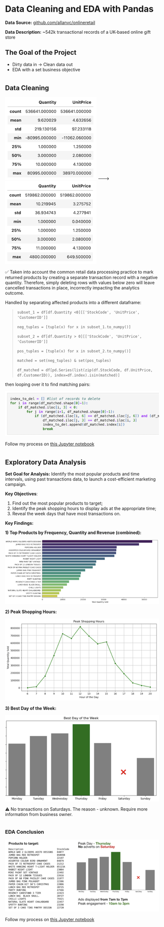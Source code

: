# Data Cleaning and EDA with Pandas

**Data Source:** [github.com/allanvc/onlineretail](https://github.com/allanvc/onlineretail)

**Data Description:** ~542k transactional records of a UK-based online gift store

## The Goal of the Project
- Dirty data in → Clean data out
- EDA with a set business objective

#

## Data Cleaning
![Data In](https://raw.githubusercontent.com/ogulik/Data-Cleaning-and-EDA-with-Pandas/refs/heads/main/images/dirty_data.png)  --->  ![Data Out](https://raw.githubusercontent.com/ogulik/Data-Cleaning-and-EDA-with-Pandas/refs/heads/main/images/clean_data.png)

✅ Taken into account the common retail data processing practice to mark returned products by creating a separate transaction record with a negative quantity. Therefore, simply deleting rows with values below zero will leave cancelled transactions in place, incorrectly impacting the analytics outcome.

Handled by separating affected products into a different dataframe:

> `subset_1 = df[df.Quantity <0][['StockCode', 'UnitPrice', 'CustomerID']]`
>
> `neg_tuples = [tuple(x) for x in subset_1.to_numpy()]`
> 
> `subset_2 = df[df.Quantity > 0][['StockCode', 'UnitPrice', 'CustomerID']]`
> 
> `pos_tuples = [tuple(x) for x in subset_2.to_numpy()]`
> 
> `matched = set(neg_tuples) & set(pos_tuples)`
> 
> `df_matched = df[pd.Series(list(zip(df.StockCode, df.UnitPrice, df.CustomerID)), index=df.index).isin(matched)]`

then looping over it to find matching pairs:

![Python loop](https://raw.githubusercontent.com/ogulik/Data-Cleaning-and-EDA-with-Pandas/refs/heads/main/images/python_loop.png)

Follow my process on [this Jupyter notebook](https://github.com/ogulik/Data-Cleaning-and-EDA-with-Pandas/blob/main/Online-Retail-Cleaning.ipynb)

#

## Exploratory Data Analysis
**Set Goal for Analysis:**  Identify the most popular products and time intervals, using past transactions data, to launch a cost-efficient marketing campaign.

**Key Objectives**:
1. Find out the most popular products to target;
2. Identify the peak shopping hours to display ads at the appropriate time;
3. Reveal the week days that have most transactions on.

**Key Findings:**

**1) Top Products by Frequency, Quantity and Revenue (combined):**

![Top Products](https://raw.githubusercontent.com/ogulik/Data-Cleaning-and-EDA-with-Pandas/refs/heads/main/images/result_products.png)

**2) Peak Shopping Hours:**

![Best Time](https://raw.githubusercontent.com/ogulik/Data-Cleaning-and-EDA-with-Pandas/refs/heads/main/images/result_time.png)

**3) Best Day of the Week:**

![Best Day](https://raw.githubusercontent.com/ogulik/Data-Cleaning-and-EDA-with-Pandas/refs/heads/main/images/result_day.png)

⚠️ No transactions on Saturdays. The reason - unknown. Require more information from business owner.

#

### EDA Conclusion 

![Conclusion](https://raw.githubusercontent.com/ogulik/Data-Cleaning-and-EDA-with-Pandas/refs/heads/main/images/eda_conclusion.png)

Follow my process on [this Jupyter notebook](https://github.com/ogulik/Data-Cleaning-and-EDA-with-Pandas/blob/main/Online-Retail-EDA.ipynb)
